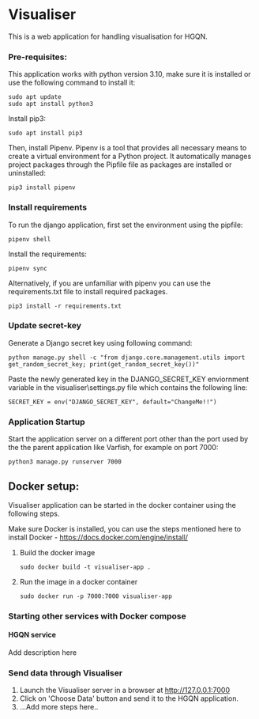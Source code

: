 # Visualiser
This is a web application for handling visualisation for HGQN.  

### Pre-requisites:
This application works with python version 3.10, make sure it is installed or use the following command to install it:
```
sudo apt update
sudo apt install python3
```

Install pip3:
``` 
sudo apt install pip3 
```

Then, install Pipenv. Pipenv is a tool that provides all necessary means to create a virtual environment for a 
Python project. It automatically manages project packages through the Pipfile file as packages are installed or uninstalled:
```
pip3 install pipenv
```

### Install requirements
To run the django application, first set the environment using the pipfile:
```
pipenv shell
```
Install the requirements:
```
pipenv sync
```
Alternatively, if you are unfamiliar with pipenv you can use the requirements.txt file to install required packages.
```
pip3 install -r requirements.txt
```
### Update secret-key

Generate a Django secret key using following command:
```
python manage.py shell -c "from django.core.management.utils import get_random_secret_key; print(get_random_secret_key())"
```
Paste the newly generated key in the DJANGO_SECRET_KEY enviornment variable in the 
visualiser\settings.py file which contains the following line:
```commandline
SECRET_KEY = env("DJANGO_SECRET_KEY", default="ChangeMe!!")
```

### Application Startup
Start the application server on a different port other than the port used by the the parent application like Varfish, for example on port 7000:
```
python3 manage.py runserver 7000
```

## Docker setup:
Visualiser application can be started in the docker container using the following steps.

Make sure Docker is installed, you can use the steps mentioned here to install Docker - https://docs.docker.com/engine/install/ 
1. Build the docker image
    ```
    sudo docker build -t visualiser-app .
    ```
2. Run the image in a docker container
    ```
    sudo docker run -p 7000:7000 visualiser-app
    ```

### Starting other services with Docker compose

#### HGQN service
 Add description here

### Send data through Visualiser
1. Launch the Visualiser server in a browser at http://127.0.0.1:7000
2. Click on 'Choose Data' button and send it to the HGQN application.
3. ...Add more steps here..

